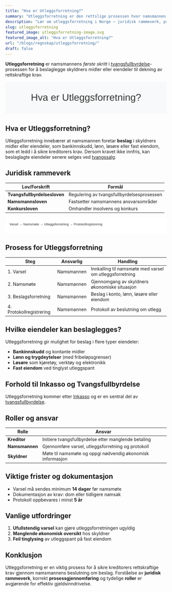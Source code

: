 ```yaml
---
title: "Hva er Utleggsforretning?"
summary: "Utleggsforretning er den rettslige prosessen hvor namsmannen beslaglegger skyldners eiendeler for å sikre og dekke kreditorers rettskraftige krav. Lær om juridisk rammeverk, prosess, roller og praktiske hensyn."
description: "Lær om utleggsforretning i Norge – juridisk rammeverk, prosess, roller og praktisk gjennomføring av utleggsforretning for gjeldsinndrivelse."
slug: utleggsforretning
featured_image: utleggsforretning-image.svg
featured_image_alt: "Hva er Utleggsforretning?"
url: "/blogs/regnskap/utleggsforretning/"
draft: false
---
```


**Utleggsforretning** er namsmannens *første skritt* i [tvangsfullbyrdelse](/blogs/regnskap/tvangsfullbyrdelse "Hva er Tvangsfullbyrdelse? Guide til Norsk Gjelds- og Utleggfullbyrdelse")-prosessen for å beslaglegge skyldners midler eller eiendeler til dekning av rettskraftige krav.

![Hva er Utleggsforretning?](utleggsforretning-image.svg)

## Hva er Utleggsforretning?

Utleggsforretning innebærer at namsmannen foretar **beslag** i skyldners midler eller eiendeler, som bankinnskudd, lønn, løsøre eller fast eiendom, som et ledd i å sikre kreditorers krav. Dersom kravet ikke innfris, kan beslaglagte eiendeler senere selges ved [tvangssalg](/blogs/regnskap/tvangsfullbyrdelse "Hva er Tvangsfullbyrdelse? Guide til Norsk Gjelds- og Utleggfullbyrdelse").

## Juridisk rammeverk

| Lov/Forskrift                | Formål                                          |
|------------------------------|-------------------------------------------------|
| **Tvangsfullbyrdelsesloven** | Regulering av tvangsfullbyrdelsesprosessen      |
| **Namsmannsloven**           | Fastsetter namsmannens ansvarsområder           |
| **Konkursloven**             | Omhandler insolvens og konkurs                  |

![Utleggsforretning Prosess](utleggsforretning-prosess.svg)

## Prosess for Utleggsforretning

| Steg                     | Ansvarlig        | Handling                                                   |
|--------------------------|------------------|------------------------------------------------------------|
| 1. Varsel                | Namsmannen       | Innkalling til namsmøte med varsel om utleggsforretning    |
| 2. Namsmøte              | Namsmannen       | Gjennomgang av skyldners økonomiske situasjon              |
| 3. Beslagsforretning     | Namsmannen       | Beslag i konto, lønn, løsøre eller eiendom                 |
| 4. Protokollregistrering | Namsmannen       | Protokoll av beslutning om utlegg                          |

## Hvilke eiendeler kan beslaglegges?

Utleggsforretning gir mulighet for beslag i flere typer eiendeler:

* **Bankinnskudd** og kontante midler
* **Lønn og trygdeytelser** (med fribeløpsgrenser)
* **Løsøre** som kjøretøy, verktøy og elektronikk
* **Fast eiendom** ved tinglyst utleggspant

## Forhold til Inkasso og Tvangsfullbyrdelse

Utleggsforretning kommer etter [Inkasso](/blogs/regnskap/hva-er-inkasso "Hva er Inkasso? Komplett Guide til Inkassovirksomhet") og er en sentral del av [tvangsfullbyrdelse](/blogs/regnskap/tvangsfullbyrdelse "Hva er Tvangsfullbyrdelse? Guide til Norsk Gjelds- og Utleggfullbyrdelse").

## Roller og ansvar

| Rolle         | Ansvar                                                    |
|---------------|-----------------------------------------------------------|
| **Kreditor**  | Initiere tvangsfullbyrdelse etter manglende betaling      |
| **Namsmannen**| Gjennomføre varsel, utleggsforretning og protokoll        |
| **Skyldner**  | Møte til namsmøte og oppgi nødvendig økonomisk informasjon |

## Viktige frister og dokumentasjon

* Varsel må sendes minimum **14 dager** før namsmøte
* Dokumentasjon av krav: dom eller tidligere namsak
* Protokoll oppbevares i minst **5 år**

## Vanlige utfordringer

1. **Ufullstendig varsel** kan gjøre utleggsforretningen ugyldig
2. **Manglende økonomisk oversikt** hos skyldner
3. **Feil tinglysing** av utleggspant på fast eiendom

## Konklusjon

Utleggsforretning er en viktig prosess for å sikre kreditorers rettskraftige krav gjennom namsmannens beslutning om beslag. Forståelse av **juridisk rammeverk**, korrekt **prosessgjennomføring** og tydelige **roller** er avgjørende for effektiv gjeldsinndrivelse.
